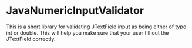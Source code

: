# JavaNumericInputValidator
This is a short library for validating JTextField input as being either of type int or double. This will help you make sure that your user fill out the JTextField correctly.
